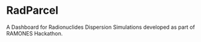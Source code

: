 # RadParcel
A Dashboard for Radionuclides Dispersion Simulations developed as part of RAMONES Hackathon.
